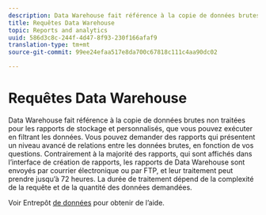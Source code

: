 ```yaml
---
description: Data Warehouse fait référence à la copie de données brutes non traitées pour les rapports de stockage et personnalisés, que vous pouvez exécuter en filtrant les données. Vous pouvez demander des rapports qui présentent un niveau avancé de relations entre les données brutes, en fonction de vos questions. Contrairement à la majorité des rapports, qui sont affichés dans l’interface de création de rapports, les rapports de Data Warehouse sont envoyés par courrier électronique ou par FTP, et leur traitement peut prendre jusqu’à 72 heures. La durée de traitement dépend de la complexité de la requête et de la quantité des données demandées.
title: Requêtes Data Warehouse
topic: Reports and analytics
uuid: 586d3c8c-244f-4d47-8f93-230f166afaf9
translation-type: tm+mt
source-git-commit: 99ee24efaa517e8da700c67818c111c4aa90dc02

---
```



# Requêtes Data Warehouse

Data Warehouse fait référence à la copie de données brutes non traitées pour les rapports de stockage et personnalisés, que vous pouvez exécuter en filtrant les données. Vous pouvez demander des rapports qui présentent un niveau avancé de relations entre les données brutes, en fonction de vos questions. Contrairement à la majorité des rapports, qui sont affichés dans l’interface de création de rapports, les rapports de Data Warehouse sont envoyés par courrier électronique ou par FTP, et leur traitement peut prendre jusqu’à 72 heures. La durée de traitement dépend de la complexité de la requête et de la quantité des données demandées.

<!-- I edited this link so it doesn't point to marketing.adobe.com. Please check -Bob -->

Voir Entrepôt [de données](/help/export/data-warehouse/data-warehouse.md) pour obtenir de l’aide.
